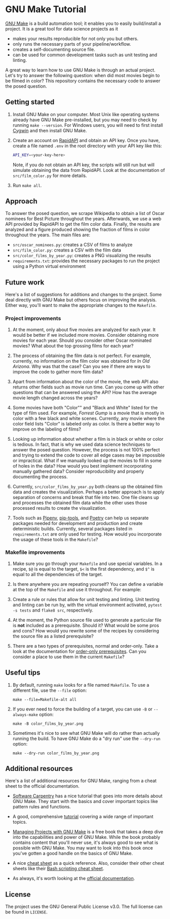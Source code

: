 # GNU Make Tutorial

[GNU Make](https://www.gnu.org/software/make/) is a build automation tool; it enables you to easily build/install a project. It is a great tool for data science projects as it

* makes your results reproducible for not only you but others.
* only runs the necessary parts of your pipeline/workflow.
* creates a self-documenting source file.
* can be used for common development tasks such as unit testing and linting.

A great way to learn how to use GNU Make is through an actual project. Let's try to answer the following question: when did most movies begin to be filmed in color? This repository contains the necessary code to answer the posed question.

## Getting started
1. Install GNU Make on your computer. Most Unix like operating systems already have GNU Make pre-installed, but you may need to check by running `make --version`. For Windows users, you will need to first install [Cygwin](https://www.cygwin.com/) and then install GNU Make.

1. Create an account on [RapidAPI](https://rapidapi.com) and obtain an API key. Once you have, create a file named `.env` in the root directory with your API key like this:
   ```bash
   API_KEY=<your-key-here>
   ```
   Note, if you do not obtain an API key, the scripts will still run but will simulate obtaining the data from RapidAPI. Look at the documentation of `src/film_color.py` for more details.
1. Run `make all`.

## Approach
To answer the posed question, we scrape Wikipedia to obtain a list of Oscar nominees for Best Picture throughout the years. Afterwards, we use a web API provided by RapidAPI to get the film color data. Finally, the results are analyzed and a figure produced showing the fraction of films in color throughout the years. The main files are:

* `src/oscar_nominees.py`: creates a CSV of films to analyze
* `src/film_color.py`: creates a CSV with the film data
* `src/color_films_by_year.py`: creates a PNG visualizing the results
* `requirements.txt`: provides the necessary packages to run the project using a Python virtual environment

## Future work
Here's a list of suggestions for additions and changes to the project. Some deal directly with GNU Make but others focus on improving the analysis. Either way, you'll want to make the appropriate changes to the `Makefile`.

### Project improvements
1. At the moment, only about five movies are analyzed for each year. It would be better if we included more movies. Consider obtaining more movies for each year. Should you consider other Oscar nominated movies? What about the top grossing films for each year?

1. The process of obtaining the film data is not perfect. For example, currently, no information on the film color was obtained for *In Old Arizona*. Why was that the case? Can you see if there are ways to improve the code to gather more film data?

1. Apart from information about the color of the movie, the web API also returns other fields such as movie run time. Can you come up with other questions that can be answered using the API? How has the average movie length changed across the years?

1. Some movies have both "Color"" and "Black and White" listed for the type of film used. For example, *Forrest Gump* is a movie that is mostly in color with a few black and white scenes. Currently, any movie where the color field lists "Color" is labeled only as color. Is there a better way to improve on the labeling of films?

1. Looking up information about whether a film is in black or white or color is tedious. In fact, that is why we used data science techniques to answer the posed question. However, the process is not 100% perfect and trying to extend the code to cover all edge cases may be impossible or impractical. What if we manually looked up the movies to fill in some of holes in the data? How would you best implement incorporating manually gathered data? Consider reproducibility and properly documenting the process.

1. Currently, `src/color_films_by_year.py` both cleans up the obtained film data and creates the visualization. Perhaps a better approach is to apply separation of concerns and break that file into two. One file cleans up and processes the obtained film data while the other uses those processed results to create the visualization.

1. Tools such as [Pipenv](https://pipenv.pypa.io), [pip-tools](https://github.com/jazzband/pip-tools), and [Poetry](https://python-poetry.org) can help us separate packages needed for development and production and create deterministic builds. Currently, several packages listed in `requirements.txt` are only used for testing. How would you incorporate the usage of these tools in the `Makefile`?

### Makefile improvements
1. Make sure you go through your `Makefile` and use special variables. In a recipe, `$@` is equal to the target, `$<` is the first dependency, and `$^` is equal to all the dependencies of the target.

1. Is there anywhere you are repeating yourself? You can define a variable at the top of the `Makefile` and use it throughout. For example:

1. Create a rule or rules that allow for unit testing and linting. Unit testing and linting can be run by, with the virtual environment activated, `pytest -s tests` and `flake8 src`, respectively.

1. At the moment, the Python source file used to generate a particular file is **not** included as a prerequisite. Should it? What would be some pros and cons? How would you rewrite some of the recipes by considering the source file as a listed prerequisite?

1. There are a two types of prerequisites, normal and order-only. Take a look at the documentation for [order-only prerequisites](https://www.gnu.org/software/make/manual/html_node/Prerequisite-Types.html). Can you consider a place to use them in the current `Makefile`?

## Useful tips

1. By default, running `make` looks for a file named `Makefile`. To use a different file, use the `--file` option:
   ```
   make --file=Makefile-alt all
   ```

1. If you ever need to force the building of a target, you can use `-B` or `--always-make` option:
   ```
   make -B color_films_by_year.png
   ```
1. Sometimes it's nice to see what GNU Make will do rather than actually running the build. To have GNU Make do a "dry run" use the `--dry-run` option:
   ```
   make --dry-run color_films_by_year.png
   ```

## Additional resources
Here's a list of additional resources for GNU Make, ranging from a cheat sheet to the official documentation.

* [Software Carpentry](https://swcarpentry.github.io/make-novice/) has a nice tutorial that goes into more details about GNU Make. They start with the basics and cover important topics like pattern rules and functions.

* A good, comprehensive [tutorial](https://makefiletutorial.com/) covering a wide range of important topics.

* [Managing Projects with GNU Make](https://freecomputerbooks.com/Managing-Projects-with-GNU-Make.html) is a free book that takes a deep dive into the capabilities and power of GNU Make. While the book probably contains content that you'll never use, it's always good to see what is possible with GNU Make. You may want to look into this book once you've gotten a good handle on the basics of GNU Make.

* A nice [cheat sheet](https://devhints.io/makefile) as a quick reference. Also, consider their other cheat sheets like their [Bash scripting cheat sheet](https://devhints.io/bash).

* As always, it's worth looking at the [official documentation](https://www.gnu.org/software/make/).

## License
The project uses the GNU General Public License v3.0. The full license can be found in `LICENSE`.
